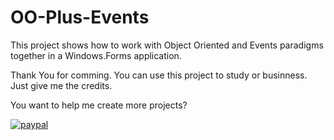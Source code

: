 # OO-Plus-Events

This project shows how to work with Object Oriented and Events paradigms together in a Windows.Forms application.


Thank You for comming.
You can use this project to study or businness. Just give me the credits.

You want to help me create more projects?

[![paypal](https://www.paypalobjects.com/pt_BR/BR/i/btn/btn_donateCC_LG.gif)](https://www.paypal.com/cgi-bin/webscr?cmd=_s-xclick&hosted_button_id=A9GD5YPJREWEN)
